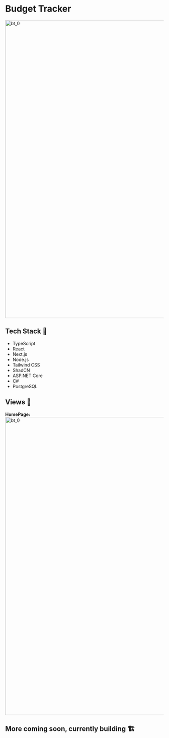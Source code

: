# Budget Tracker

<img width="946" alt="bt_0" src="https://github.com/user-attachments/assets/b42b275c-dc54-4815-895f-be4e16e61992">

## Tech Stack 🧰
- TypeScript
- React
- Next.js
- Node.js
- Tailwind CSS
- ShadCN
- ASP.NET Core
- C#
- PostgreSQL

## Views 🧐
**HomePage:**
<img width="946" alt="bt_0" src="https://github.com/user-attachments/assets/b42b275c-dc54-4815-895f-be4e16e61992">

## More coming soon, currently building 🏗️
